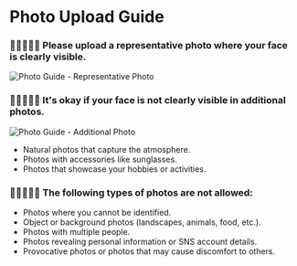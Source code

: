 # Photo Upload Guide

### 👩🏻🧑🏻‍🦰 Please upload a representative photo where your face is clearly visible.

![Photo Guide - Representative Photo](https://static.hangout.im/images/guide/photo.main_en-US.png)

### 👩🏻‍💻🏃🏻 It's okay if your face is not clearly visible in additional photos.

![Photo Guide - Additional Photo](https://static.hangout.im/images/guide/photo.optional_en-US.png)

- Natural photos that capture the atmosphere.
- Photos with accessories like sunglasses.
- Photos that showcase your hobbies or activities.

### 🙅🏻‍♀️🙅🏻 The following types of photos are not allowed:

- Photos where you cannot be identified.
- Object or background photos (landscapes, animals, food, etc.).
- Photos with multiple people.
- Photos revealing personal information or SNS account details.
- Provocative photos or photos that may cause discomfort to others.